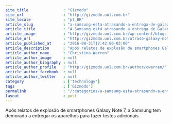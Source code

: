 ```yaml
---
site_title               : "Gizmodo"
site_url                 : "http://gizmodo.uol.com.br"
site_locale              : "pt_BR"
article_slug             : "a-samsung-esta-atrasando-a-entrega-de-galaxys-note-7-apos-relatos-de-explosao"
article_title            : "A Samsung está atrasando a entrega de Galaxys Note 7 após relatos de explosão"
article_image            : "http://gizmodo.uol.com.br/wp-content/blogs.dir/8/files/2016/08/galaxy-note-7-danificado.jpg"
article_url              : "http://gizmodo.uol.com.br/atraso-galaxy-note-7-samsung/"
article_published_at     : "2016-08-31T17:42:00-03:00"
article_description      : "Após relatos de explosão de smartphones Galaxy Note 7, a Samsung tem demorado a entregar os aparelhos para fazer testes adicionais."
article_author_name      : "Christina Warren"
article_author_image     : null
article_author_biography : null
article_author_profile   : "http://gizmodo.uol.com.br/author/cwarren/"
article_author_facebook  : null
article_author_twitter   : null
category                 : ['technology']
tags                     : ['Gizmodo']
permalink                : "/:categories/a-samsung-esta-atrasando-a-entrega-de-galaxys-note-7-apos-relatos-de-explosao/"
layout                   : post
---
```


Após relatos de explosão de smartphones Galaxy Note 7, a Samsung tem demorado a entregar os aparelhos para fazer testes adicionais.

